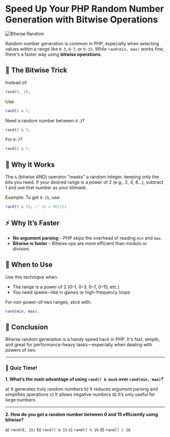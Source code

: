 # Speed Up Your PHP Random Number Generation with Bitwise Operations

![Bitwise Random](https://agunechembaekene.wordpress.com/wp-content/uploads/2024/10/bitwise.png?w=600)

Random number generation is common in PHP, especially when selecting values within a range like `0-3`, `0-7`, or `0-15`. While `rand(min, max)` works fine, there's a faster way using **bitwise operations**.

## 🚀 The Bitwise Trick

Instead of:

```php
rand(0, 1);
```

Use:

```php
rand() & 1;
```

Need a random number between `0-3`?

```php
rand() & 3;
```

For `0-7`?

```php
rand() & 7;
```

## 🧠 Why It Works

The `&` (bitwise AND) operator "masks" a random integer, keeping only the bits you need. If your desired range is a power of 2 (e.g., 2, 4, 8...), subtract 1 and use that number as your bitmask.

Example:
To get `0-15`, use:

```php
rand() & 15; // 15 = 0b1111
```

## ⚡ Why It’s Faster

* **No argument parsing** – PHP skips the overhead of reading `min` and `max`.
* **Bitwise is faster** – Bitwise ops are more efficient than modulo or division.

## 🧯 When to Use

Use this technique when:

* The range is a power of 2 (0–1, 0–3, 0–7, 0–15, etc.)
* You need speed—like in games or high-frequency loops

For non-power-of-two ranges, stick with:

```php
rand(min, max);
```

## 🧩 Conclusion

Bitwise random generation is a handy speed hack in PHP. It's fast, simple, and great for performance-heavy tasks—especially when dealing with powers of two.

---

### 🧪 Quiz Time!

**1. What’s the main advantage of using `rand() & mask` over `rand(min, max)`?**

a) It generates truly random numbers
b) It reduces argument parsing and simplifies operations
c) It allows negative numbers
d) It’s only useful for large numbers

---

**2. How do you get a random number between 0 and 15 efficiently using bitwise?**

a) `rand(0, 15)`
b) `rand() & 15`
c) `rand() % 16`
d) `rand() / 16`
